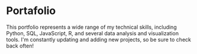 # Portafolio
This portfolio represents a wide range of my technical skills, including Python, SQL, JavaScript, R, and several data analysis and visualization tools. I'm constantly updating and adding new projects, so be sure to check back often!
